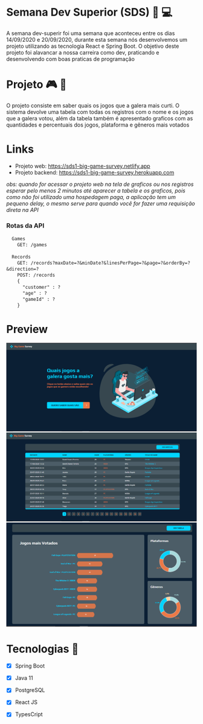 # Semana Dev Superior (SDS) :iphone: :computer:


A semana dev-superir foi uma semana que aconteceu entre os dias 14/09/2020 e 20/09/2020, durante esta semana nós desenvolvemos um projeto utilizando as tecnologia React e Spring Boot. O objetivo deste projeto foi alavancar a nossa carreira como dev, praticando e desenvolvendo com boas praticas de programação 


# Projeto :video_game: :bow_and_arrow: 

O projeto consiste em saber quais os jogos que a galera mais curti. 
O sistema devolve uma tabela com todas os registros com o nome e os jogos que a galera votou, além da tabela
também é apresentado graficos com as quantidades e percentuais dos jogos, plataforma e gêneros mais votados


# Links 

- Projeto web: https://sds1-big-game-survey.netlify.app
- Projeto backend: https://sds1-big-game-survey.herokuapp.com


*obs: quando for acessar o projeto web na tela de graficos ou nos registros esperar pelo menos 2 minutos até aparecer a tabela e os graficos, pois como não foi utilizado uma hospedagem paga, a aplicação tem um pequeno delay, o mesmo serve para quando você for fazer uma requisição direta na API*
### Rotas da API
```
  Games
    GET: /games
    
  Records
    GET: /records?maxDate=?&minDate?&linesPerPage=?&page=?&orderBy=?&direction=?
    POST: /records
    { 
      "customer" : ? 
      "age" : ?
      "gameId" : ?
    }
```

# Preview

 <img src='img-telas/home.png' />
 <img src='img-telas/tabela.png' />
 <img src='img-telas/graficos.png' />

# Tecnologias :rocket: 

- [X] Spring Boot
- [X] Java 11
- [X] PostgreSQL
- [X] React JS 
- [X] TypesCript

